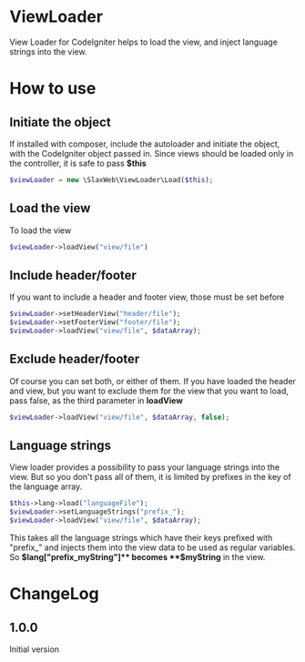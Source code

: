 ViewLoader
==========

View Loader for CodeIgniter helps to load the view, and inject language strings into the view.

How to use
==========

Initiate the object
-------------------
If installed with composer, include the autoloader and initiate the object, with the CodeIgniter object passed in. Since views should be loaded only in the controller, it is safe to pass **$this**
```php
$viewLoader = new \SlaxWeb\ViewLoader\Load($this);
```
Load the view
-------------
To load the view
```php
$viewLoader->loadView("view/file")
```
Include header/footer
---------------------
If you want to include a header and footer view, those must be set before
```php
$viewLoader->setHeaderView("header/file");
$viewLoader->setFooterView("footer/file");
$viewLoader->loadView("view/file", $dataArray);
```
Exclude header/footer
---------------------
Of course you can set both, or either of them. If you have loaded the header and view, but you want to exclude them for the view that you want to load, pass false, as the third parameter in **loadView**
```php
$viewLoader->loadView("view/file", $dataArray, false);
```
Language strings
----------------
View loader provides a possibility to pass your language strings into the view. But so you don't pass all of them, it is limited by prefixes in the key of the language array.
```php
$this->lang->load("languageFile");
$viewLoader->setLanguageStrings("prefix_");
$viewLoader->loadView("view/file", $dataArray);
```
This takes all the language strings which have their keys prefixed with "prefix_" and injects them into the view data to be used as regular variables. So **$lang["prefix_myString"]** becomes **$myString** in the view.

ChangeLog
========

1.0.0
-----
Initial version
